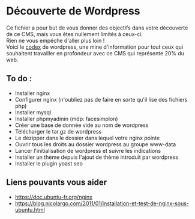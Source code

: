 # Découverte de Wordpress

Ce fichier a pour but de vous donner des objectifs dans votre découverte de ce CMS, mais vous êtes nullement limités à ceux-ci.  
Rien ne vous empêche d'aller plus loin !  
Voici le [codex](https://codex.wordpress.org/fr:Accueil) de wordpress, une mine d'information pour tout ceux qui souhaitent travailler en profondeur avec ce CMS qui représente 20% du web.

## To do : 

* Installer nginx
* Configurer nginx (n'oubliez pas de faire en sorte qu'il lise des fichiers php)
* Installer mysql
* Installer phpmyadmin (mdp: facesimplon)
* Créer une base de donnée vide au nom de wordpress
* Télécharger le tar.gz de wordpress
* Le dézipper dans le dossier dans lequel votre nginx pointe
* Ouvrir tous les droits au dossier wordpress au groupe www-data
* Lancer l'initialisation de wordpress et suivre les indications
* Installer un thème depuis l'ajout de thème introduit par wordpress
* Installer le plugin yoast seo

## Liens pouvants vous aider 
* https://doc.ubuntu-fr.org/nginx
* https://blog.nicolargo.com/2011/01/installation-et-test-de-nginx-sous-ubuntu.html